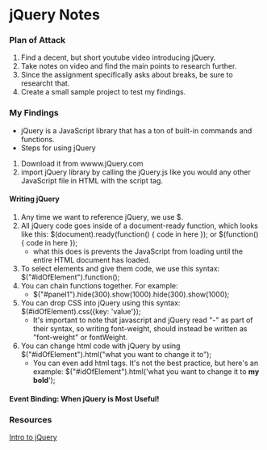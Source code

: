 # jQuery Notes

### Plan of Attack

1. Find a decent, but short youtube video introducing jQuery.
2. Take notes on video and find the main points to research further.
3. Since the assignment specifically asks about breaks, be sure to researcht that.
4. Create a small sample project to test my findings.

### My Findings

* jQuery is a JavaScript library that has a ton of built-in commands and functions.
* Steps for using jQuery
1. Download it from wwww.jQuery.com
2. import jQuery library by calling the jQuery.js like you would any other JavaScript file in HTML with the script tag. <script src ="file here"></script>

#### Writing jQuery
1. Any time we want to reference jQuery, we use $.
2. All jQuery code goes inside of a document-ready function, which looks like this: $(document).ready(function() { code in here }); or $(function() { code in here }); 
	* what this does is prevents the JavaScript from loading until the entire HTML document has loaded.
3. To select elements and give them code, we use this syntax: $("#idOfElement").function();
4. You can chain functions together. For example:
	* $("#panel1").hide(300).show(1000).hide(300).show(1000);
5. You can drop CSS into jQuery using this syntax: $(#idOfElement).css({key: 'value'});
	* It's important to note that javascript and jQuery read "-" as part of their syntax, so writing font-weight, should instead be written as "font-weight" or fontWeight.
6. You can change html code with jQuery by using $("#idOfElement").html("what you want to change it to");
	* You can even add html tags. It's not the best practice, but here's an example: $("#idOfElement").html('what you want to change it to <strong> my bold</strong>');

#### Event Binding: When jQuery is Most Useful!




### Resources
[Intro to jQuery](https://www.youtube.com/watch?v=ueb_YVfCfiI)
